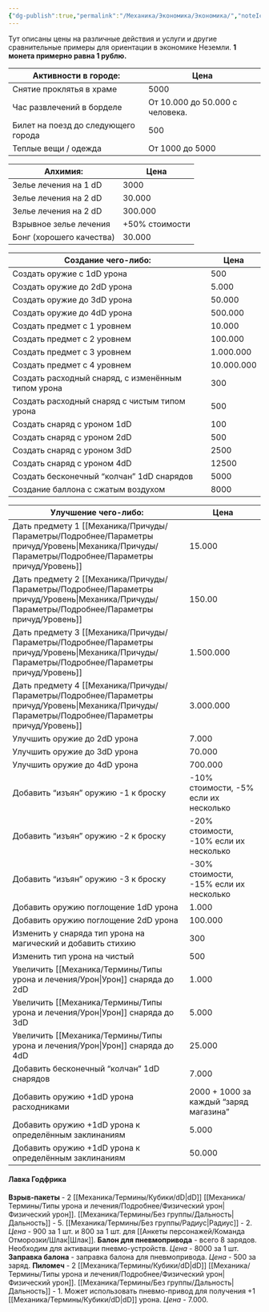 ```yaml
---
{"dg-publish":true,"permalink":"/Механика/Экономика/Экономика/","noteIcon":"","created":"2025-08-21T13:47:20.307+03:00","updated":"2025-09-04T08:06:55.688+03:00"}
---
```


Тут описаны цены на различные действия и услуги и другие сравнительные примеры для ориентации в экономике Неземли.
**1 монета примерно равна 1 рублю.** 

| Активности в городе:                | Цена                            |
| ----------------------------------- | ------------------------------- |
| Снятие проклятья в храме            | 5000                            |
| Час развлечений в борделе           | От 10.000 до 50.000 с человека. |
| Билет на поезд до следующего города | 500                             |
| Теплые вещи / одежда                | От 1000 до 5000                 |


| Алхимия:                 | Цена           |
| ------------------------ | -------------- |
| Зелье лечения на 1 dD    | 3000           |
| Зелье лечения на 2 dD    | 30.000         |
| Зелье лечения на 2 dD    | 300.000        |
| Взрывное зелье лечения   | +50% стоимости |
| Бонг (хорошего качества) | 30.000         |


| Создание чего-либо:                                | Цена       |
| -------------------------------------------------- | ---------- |
| Создать оружие с 1dD урона                         | 500        |
| Создать оружие до 2dD урона                        | 5.000      |
| Создать оружие до 3dD урона                        | 50.000     |
| Создать оружие до 4dD урона                        | 500.000    |
| Создать предмет с 1 уровнем                        | 10.000     |
| Создать предмет с 2 уровнем                        | 100.000    |
| Создать предмет с 3 уровнем                        | 1.000.000  |
| Создать предмет с 4 уровнем                        | 10.000.000 |
| Создать расходный снаряд, с изменённым типом урона | 300        |
| Создать расходный снаряд с чистым типом урона      | 500        |
| Создать снаряд с уроном 1dD                        | 100        |
| Создать снаряд с уроном 2dD                        | 500        |
| Создать снаряд с уроном 3dD                        | 2500       |
| Создать снаряд с уроном 4dD                        | 12500      |
| Создать бесконечный “колчан” 1dD снарядов          | 5000       |
| Создание баллона с сжатым воздухом                 | 8000       |

| Улучшение чего-либо:                                         | Цена                                   |
| ------------------------------------------------------------ | -------------------------------------- |
| Дать предмету 1 [[Механика/Причуды/Параметры/Подробнее/Параметры причуд/Уровень\|Механика/Причуды/Параметры/Подробнее/Параметры причуд/Уровень]]                                  | 15.000                                 |
| Дать предмету 2 [[Механика/Причуды/Параметры/Подробнее/Параметры причуд/Уровень\|Механика/Причуды/Параметры/Подробнее/Параметры причуд/Уровень]]                                  | 150.00                                 |
| Дать предмету 3 [[Механика/Причуды/Параметры/Подробнее/Параметры причуд/Уровень\|Механика/Причуды/Параметры/Подробнее/Параметры причуд/Уровень]]                                  | 1.500.000                              |
| Дать предмету 4 [[Механика/Причуды/Параметры/Подробнее/Параметры причуд/Уровень\|Механика/Причуды/Параметры/Подробнее/Параметры причуд/Уровень]]                                  | 3.000.000                              |
| Улучшить оружие до 2dD урона                                 | 7.000                                  |
| Улучшить оружие до 3dD урона                                 | 70.000                                 |
| Улучшить оружие до 4dD урона                                 | 700.000                                |
| Добавить “изъян” оружию -1 к броску                          | -10% стоимости, -5% если их несколько  |
| Добавить “изъян” оружию -2 к броску                          | -20% стоимости, -10% если их несколько |
| Добавить “изъян” оружию -3 к броску                          | -30% стоимости, -15% если их несколько |
| Добавить оружию поглощение 1dD урона                         | 1.000                                  |
| Добавить оружию поглощение 2dD урона                         | 100.000                                |
| Изменить у снаряда тип урона на магический и добавить стихию | 300                                    |
| Изменить тип урона на чистый                                 | 500                                    |
| Увеличить [[Механика/Термины/Типы урона и лечения/Урон\|Урон]] снаряда до 2dD                            | 1.000                                  |
| Увеличить [[Механика/Термины/Типы урона и лечения/Урон\|Урон]] снаряда до 3dD                            | 5.000                                  |
| Увеличить [[Механика/Термины/Типы урона и лечения/Урон\|Урон]] снаряда до 4dD                            | 25.000                                 |
| Добавить бесконечный “колчан” 1dD снарядов                   | 7.000                                  |
| Добавить оружию +1dD урона расходниками                      | 2000 + 1000 за каждый “заряд магазина” |
| Добавить оружию +1dD урона к определённым заклинаниям        | 5.000                                  |
| Добавить оружию +1dD урона к определённым заклинаниям        | 50.000                                 |

#### Лавка Годфрика 
**Взрыв-пакеты** - 2 [[Механика/Термины/Кубики/dD\|dD]] [[Механика/Термины/Типы урона и лечения/Подробнее/Физический урон\|Физический урон]]. [[Механика/Термины/Без группы/Дальность\|Дальность]] - 5. [[Механика/Термины/Без группы/Радиус\|Радиус]] - 2.
*Цена* - 900 за 1 шт. и 800 за 1 шт. для [[Анкеты персонажей/Команда Отморозки/Шлак\|Шлак]]. 
**Балон для пневмопривода** - всего 8 зарядов. Необходим для активации пневмо-устройств.
*Цена* - 8000 за 1 шт.
**Заправка балона** - заправка балона для пневмопривода.
*Цена* - 500 за заряд.
**Пиломеч** - 2 [[Механика/Термины/Кубики/dD\|dD]] [[Механика/Термины/Типы урона и лечения/Подробнее/Физический урон\|Физический урон]]. [[Механика/Термины/Без группы/Дальность\|Дальность]] - 1. Может использовать пневмо-привод для получения +1 [[Механика/Термины/Кубики/dD\|dD]] урона.
*Цена* - 7.000. 
